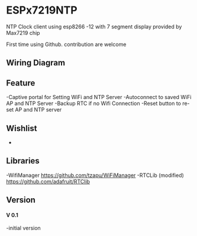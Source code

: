 # ESPx7219NTP
NTP Clock client using esp8266 -12 with 7 segment display provided by Max7219 chip

First time using Github. contribution are welcome

## Wiring Diagram

## Feature
-Captive portal for Setting WiFi and NTP Server
-Autoconnect to saved WiFi AP and NTP Server
-Backup RTC if no Wifi Connection
-Reset button to re-set AP and NTP server

## Wishlist
-

## Libraries
-WifiManager https://github.com/tzapu/WiFiManager
-RTCLib (modified) https://github.com/adafruit/RTClib


## Version
#### V 0.1
-initial version
